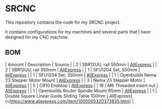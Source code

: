 # SRCNC

This repository contains the code for my SRCNC project.

It contains configurations for my machines and several parts that I have designed for my CNC machine.

## BOM

| Amount | Description | Source |
|  2 | SBR12UU, rail 550mm | [AliExpress](https://www.aliexpress.com/item/1005008976304126.html) |
|  2 | SBR12UU, rail 350mm | [AliExpress](https://www.aliexpress.com/item/1005008976304126.html) |
|  1 | SFU1204 Set, 550mm | [AliExpress](https://www.aliexpress.com/item/1005004058956836.html) |
|  1 | SFU1204 Set, 350mm | [AliExpress](https://www.aliexpress.com/item/1005004058956836.html) |
|  1 | Openbuilds Nema 23 Stepper Motor Mount | [AliExpress](https://www.aliexpress.com/item/1005008656695586.html) |
|  3 | Nema 23 Stepper Motor | [AliExpress](https://www.aliexpress.com/item/1005006435245504.html) |
|  5 | CR10 Endstop | [AliExpress](https://www.aliexpress.com/item/1005001599112235.html) |
| 16 | M6 Threaded insert nut | [AliExpress](https://www.aliexpress.com/item/1005008275463912.html) |
|  1 | Openbuilds Router Spindle Mount 65mm | [AliExpress](https://www.aliexpress.com/item/1005007218914903.html) |
|  1 | Double Square Linear Guide Sliding Table 100mm | AliExpress](<<https://www.aliexpress.com/item/1005005320373835.html>) |
